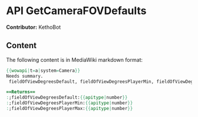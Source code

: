# API GetCameraFOVDefaults

**Contributor:** KethoBot

## Content

The following content is in MediaWiki markdown format:

```mediawiki
{{wowapi|t=a|system=Camera}}
Needs summary.
 fieldOfViewDegreesDefault, fieldOfViewDegreesPlayerMin, fieldOfViewDegreesPlayerMax = GetCameraFOVDefaults()

==Returns==
:;fieldOfViewDegreesDefault:{{apitype|number}}
:;fieldOfViewDegreesPlayerMin:{{apitype|number}}
:;fieldOfViewDegreesPlayerMax:{{apitype|number}}
```